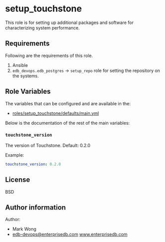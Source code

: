 # setup_touchstone

This role is for setting up additional packages and software for characterizing
system performance.

## Requirements

Following are the requirements of this role.
  1. Ansible
  2. `edb_devops.edb_postgres` -> `setup_repo` role for setting the repository on
     the systems.

## Role Variables

The variables that can be configured and are available in the:

  * [roles/setup_touchstone/defaults/main.yml](./defaults/main.yml)

Below is the documentation of the rest of the main variables:

### `touchstone_version`

The version of Touchstone.  Default: 0.2.0

Example:
```yaml
touchstone_version: 0.2.0
```

## License

BSD

## Author information

Author:

  * Mark Wong
  * edb-devops@enterprisedb.com www.enterprisedb.com

